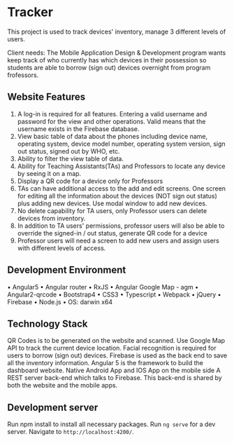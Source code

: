 # Tracker

This project is used to track devices' inventory, manage 3 different levels of users.

Client needs: The Mobile Application Design & Development program wants keep track of who currently has which devices in their possession so students are able to borrow (sign out) devices overnight from program frofessors.


## Website Features
1. A log-in is required for all features. Entering a valid username and password for the view and other operations. Valid means that the username exists in the Firebase database.
2. View basic table of data about the phones including device name, operating system, device model number, operating system version, sign out status, signed out by WHO, etc.
3. Ability to filter the view table of data.
4. Ability for Teaching Assistants(TAs) and Professors to locate any device by seeing it on a map.
5. Display a QR code for a device only for Professors
6. TAs can have additional access to the add and edit screens. One screen for editing all the information about the devices (NOT sign out status) plus adding new devices. Use modal window to add new devices.
7. No delete capability for TA users, only Professor users can delete devices from inventory.
8. In addition to TA users' permissions, professor users will also be able to override the signed-in / out status, generate QR code for a device
9. Professor users will need a screen to add new users and assign users with different levels of access.


## Development Environment
• Angular5
• Angular router
• RxJS
• Angular Google Map - agm
• Angular2-qrcode
• Bootstrap4 
• CSS3 
• Typescript
• Webpack
• jQuery
• Firebase
• Node.js
• OS: darwin x64

## Technology Stack
QR Codes is to be generated on the website and scanned. 
Use Google Map API to track the current device location.
Facial recognition is required for users to borrow (sign out) devices. 
Firebase is used as the back end to save all the inventory information.
Angular 5 is the framework to build the dashboard website. Native Android App and IOS App on the mobile side
A REST server back-end which talks to Firebase. This back-end is shared by both the website and the mobile apps.


## Development server
Run npm install to install all necessary packages.
Run `ng serve` for a dev server. Navigate to `http://localhost:4200/`. 
